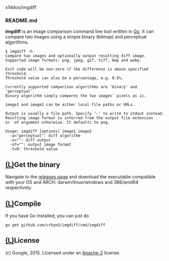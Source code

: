 x1ddos/imgdiff

###    README.md

**imgdiff** is an image comparison command line tool written in [Go](http://golang.org/). It can compare two images using a simple binary (bitmap) and perceptual algorithms.

	$ imgdiff -h
	Compare two images and optionally output resulting diff image.
	Supported image formats: png, jpeg, gif, tiff, bmp and webp.

	Exit code will be non-zero if the difference is above specified threshold.
	Threshold value can also be a percentage, e.g. 0.5%.

	Currently supported comparison algorithms are 'binary' and 'perceptual'.
	Binary algorithm simply compares the two images' pixels as is.

	image1 and image2 can be either local file paths or URLs.

	Output is usually a file path. Specify '-' to write to stdout instead.
	Resulting image format is inferred from the output file extension
	or -of argument otherwise. It defaults to png.

	Usage: imgdiff [options] image1 image2
	  -a="perceptual": diff algorithm
	  -o="": diff output
	  -of="": output image format
	  -t=0: threshold value

## [(L)](https://github.com/x1ddos/imgdiff#get-the-binary)Get the binary

Navigate to the [releases page](https://github.com/x1ddos/imgdiff/blob/master/releases/latest) and download the executable compatible with your OS and ARCH: darwin/linux/windows and 386/amd64 respectively.

## [(L)](https://github.com/x1ddos/imgdiff#compile)Compile

If you have Go installed, you can just do

	go get github.com/crhym3/imgdiff/cmd/imgdiff

## [(L)](https://github.com/x1ddos/imgdiff#license)License

(c) Google, 2015. Licensed under an [Apache-2](https://github.com/x1ddos/imgdiff/blob/master/LICENSE) license.